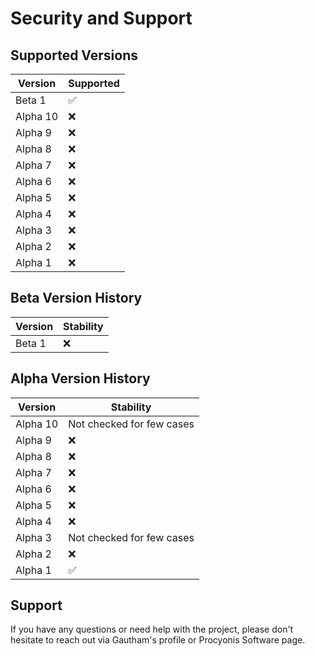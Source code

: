 # Security and Support

## Supported Versions

| Version       | Supported                         |
| ------------- | --------------------------------- |
| Beta 1        | :white_check_mark:                |
| Alpha 10      | :x:                               |
| Alpha 9       | :x:                               |
| Alpha 8       | :x:                               |
| Alpha 7       | :x:                               |
| Alpha 6       | :x:                               |
| Alpha 5       | :x:                               |
| Alpha 4       | :x:                               |
| Alpha 3       | :x:                               |
| Alpha 2       | :x:                               |
| Alpha 1       | :x:                               |

## Beta Version History

| Version       | Stability                         |
| ------------- | --------------------------------- |
| Beta 1        | :x:                               |

## Alpha Version History

| Version       | Stability                         |
| ------------- | --------------------------------- |
| Alpha 10      | Not checked for few cases         |
| Alpha 9       | :x:                               |
| Alpha 8       | :x:                               |
| Alpha 7       | :x:                               |
| Alpha 6       | :x:                               |
| Alpha 5       | :x:                               |
| Alpha 4       | :x:                               |
| Alpha 3       | Not checked for few cases         |
| Alpha 2       | :x:                               |
| Alpha 1       | :white_check_mark:                |

## Support

If you have any questions or need help with the project, please don't hesitate to reach out via Gautham's profile or Procyonis Software page.
